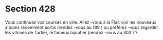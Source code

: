 # Section 428

Vous continuez vos courses en ville. Allez -vous à la Flac  voir les nouveaux albums
récemment sortis (rendez -vous au  189 ) ou préférez -vous regarder les vitrines de Tartier,
le fameux bijoutier (rendez -vous au  300 ) ?